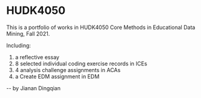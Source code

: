 # HUDK4050
This is a portfolio of works in HUDK4050 Core Methods in Educational Data Mining, Fall 2021. 

Including:
1. a reflective essay
2. 8 selected individual coding exercise records in ICEs
3. 4 analysis challenge assignments in ACAs
4. a Create EDM assignment in EDM

-- by Jianan Dingqian
